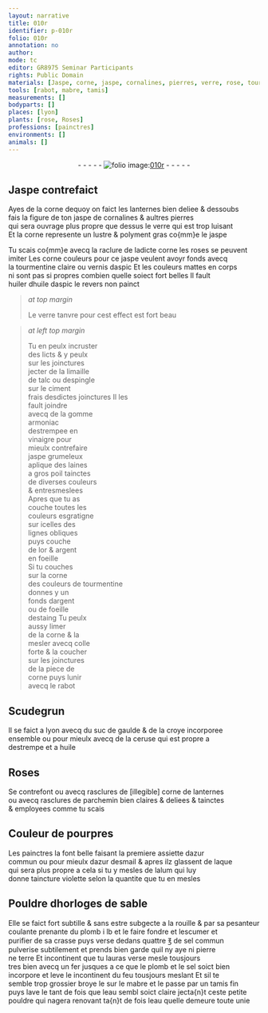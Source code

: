 ```yaml
---
layout: narrative
title: 010r
identifier: p-010r
folio: 010r
annotation: no
author:
mode: tc
editor: GR8975 Seminar Participants
rights: Public Domain
materials: [Jaspe, corne, jaspe, cornalines, pierres, verre, rose, tourmentine claire, aspic, huiler, huile daspic, limaille de talc, espingle, ciment, gomme armoniac, vinaigre, laines a gros poil, or & argent en foeille, tourmentine, argent, foeille destaing, colle forte, Scudegrun, suc de gaulde, croye, ceruse, destrempe, huile, corne de lanternes, parchemin, azur commun, azur desmail, laque, alum, rouille, plomb, sel commun, pierre, terre, sel, mabre, eau]
tools: [rabot, mabre, tamis]
measurements: []
bodyparts: []
places: [lyon]
plants: [rose, Roses]
professions: [painctres]
environments: []
animals: []
---
```


<div class="folio" align="center">- - - - - <a href="http://gallica.bnf.fr/ark:/12148/btv1b10500001g/f25.image" target="_blank"><img src="https://cu-mkp.github.io/2017-workshop-edition/assets/photo-icon.png" alt="folio image: " style="display:inline-block; margin-bottom:-3px;"/>010r</a> - - - - - </div>  
  

## <span class="m">Jaspe</span> contrefaict

 
Ayes de la <span class="m">corne</span> dequoy on faict les lanternes bien deliee & dessoubs<br/> fais la figure de ton <span class="m">jaspe</span> de <span class="m">cornalines</span> & aultres <span class="m">pierres</span><br/> qui sera ouvrage plus propre que dessus le <span class="m">verre</span> qui est trop luisant<br/> Et la <span class="m">corne</span> represente un lustre & polyment gras co{mm}e le <span class="m">jaspe</span>
 
Tu scais co{mm}e avecq la raclure de ladicte <span class="m">corne</span> les <span class="m"><span class="pa">rose</span></span>s se peuvent<br/> imiter Les <span class="del">corne</span> couleurs pour ce <span class="m">jaspe</span> veulent avoyr fonds avecq<br/> la <span class="m">tourmentine claire</span> ou vernis d<span class="m">aspic</span> <span class="add">Et les couleurs mattes en corps<br/> ni sont pas si propres combien quelle soiect fort belles</span> <span class="add">Il fault<br/> <span class="m">huiler</span> d<span class="m">huile daspic</span> le revers non painct</span>
 
> *at top margin*
> 
> 
>  Le <span class="m">verre</span> tanvre pour cest effect est fort beau
 
> *at left top margin*
> 
> 
>  Tu en peulx incruster<br/> des licts & y peulx<br/> sur les joinctures<br/> jecter de la <span class="m">limaille<br/> de talc</span> ou d<span class="m">espingle</span><br/> sur le <span class="m">ciment</span><br/> frais desdictes joinctures Il les<br/> fault joindre<br/> avecq de la <span class="m">gomme<br/> armoniac</span><br/> destrempee en<br/> <span class="m">vinaigre</span> pour<br/> mieulx contrefaire<br/> <span class="m">jaspe</span> grumeleux<br/> aplique des <span class="m">laines<br/> a gros poil</span> tainctes<br/> de diverses couleurs<br/> & entresmeslees<br/> Apres que tu as<br/> couche toutes les<br/> couleurs esgratigne<br/> sur icelles des<br/> lignes obliques<br/> puys couche<br/> de l<span class="m">or & argent<br/> en foeille</span><br/> Si tu couches<br/> sur la <span class="m">corne</span><br/> des couleurs de <span class="m">tourmentine</span><br/> donnes y un<br/> fonds d<span class="m">argent</span><br/> ou de <span class="m">foeille<br/> destaing</span> Tu peulx<br/> aussy limer<br/> de la <span class="m">corne</span> & la<br/> mesler avecq <span class="m">colle<br/> forte</span> & la coucher<br/> sur les joinctures<br/> de la piece de<br/> <span class="m">corne</span> puys lunir<br/> avecq le <span class="tl">rabot</span>
 
 
  

## <span class="m">Scudegrun</span>

 
Il se faict a <span class="pl">lyon</span> avecq du <span class="m">suc de gaulde</span> & de la <span class="m">croye</span> incorporee<br/> ensemble ou pour mieulx avecq de la <span class="m">ceruse</span> qui est propre a<br/> <span class="m">destrempe</span> et a <span class="m">huile</span>
 
 
  

## <span class="pa">Roses</span>

 
Se contrefont ou avecq rasclures de <span class="del">[illegible]</span> <span class="m">corne de lanternes</span><br/> ou avecq rasclures de <span class="m">parchemin</span> bien claires & deliees & tainctes<br/> & employees comme tu scais
 
 
  

## Couleur de pourpres

 
Les <span class="pro">painctres</span> la font belle faisant la premiere assiette d<span class="m">azur<br/> commun</span> ou pour mieulx d<span class="m">azur desmail</span> & apres ilz glassent de <span class="m">laque</span><br/> qui sera plus propre a cela si tu y mesles de l<span class="m">alum</span> qui luy<br/> donne taincture violette selon la quantite que tu en mesles
 
 
  <span class="pro"> </span>

## Pouldre dhorloges de sable

 
Elle se faict fort subtille & sans estre subgecte a la <span class="m">rouille</span> & par sa pesanteur<br/> coulante prenante du <span class="m">plomb</span> i lb et le faire fondre et lescumer et<br/> purifier de sa crasse puys verse dedans quattre ℥ de <span class="m">sel commun</span><br/> pulverise subtilement et prends bien garde quil ny aye ni <span class="m">pierre</span><br/> ne <span class="m">terre</span> Et incontinent que tu lauras verse mesle tousjours<br/> tres bien avecq un fer jusques a ce que le <span class="m">plomb</span> et le <span class="m">sel</span> soict bien<br/> incorpore et leve le incontinent du feu tousjours meslant Et sil te<br/> semble trop grossier broye le sur le <span class="m"><span class="tl">mabre</span></span> et le passe par un <span class="tl">tamis</span> fin<br/> puys lave le tant de fois que l<span class="m">eau</span> <span class="del">sembl</span> soict claire jecta{n}t ceste petite<br/> pouldre qui nagera renovant ta{n}t de fois l<span class="m">eau</span> quelle demeure toute unie
 
